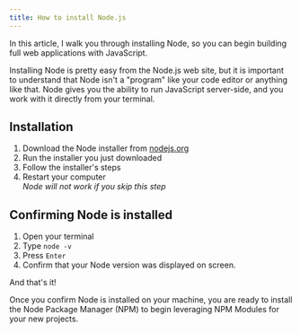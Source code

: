 ```yaml
---
title: How to install Node.js
---
```


In this article, I walk you through installing Node, so you can begin building full web applications with JavaScript.

Installing Node is pretty easy from the Node.js web site, but it is important to understand that Node isn't a "program" like your code editor or anything like that. Node gives you the ability to run JavaScript server-side, and you work with it directly from your terminal.

## Installation
1. Download the Node installer from [nodejs.org](https://nodejs.org/en/)
2. Run the installer you just downloaded
3. Follow the installer's steps
4. Restart your computer <br/>*Node will not work if you skip this step*

## Confirming Node is installed
1. Open your terminal
2. Type `node -v`
3. Press `Enter`
4. Confirm that your Node version was displayed on screen.

And that's it! 

Once you confirm Node is installed on your machine, you are ready to install the Node Package Manager (NPM) to begin leveraging NPM Modules for your new projects.